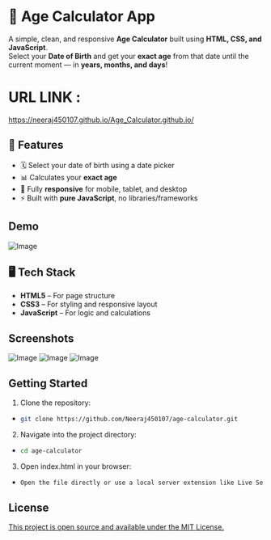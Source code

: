 
# 🎂 Age Calculator App

A simple, clean, and responsive **Age Calculator** built using **HTML, CSS, and JavaScript**.  
Select your **Date of Birth** and get your **exact age** from that date until the current moment — in **years, months, and days**!



# URL LINK : 
https://neeraj450107.github.io/Age_Calculator.github.io/

## 🌟 Features 

 - 🗓️ Select your date of birth using a date picker
 - 📊 Calculates your **exact age**
 - 📱 Fully **responsive** for mobile, tablet, and desktop
 - ⚡ Built with **pure JavaScript**, no libraries/frameworks

 


## Demo

![Image](https://github.com/user-attachments/assets/5245aa32-d2b6-4bed-a42f-99929c86c2f8)


## 🖥️ Tech Stack

 - **HTML5** – For page structure 
 - **CSS3** – For styling and responsive layout  
 - **JavaScript** – For logic and calculations
## Screenshots

![Image](https://github.com/user-attachments/assets/5db365d5-b64b-4cca-876f-4843ba10a17b)
![Image](https://github.com/user-attachments/assets/4031134e-92dd-4def-840f-6edc4d71969f)
![Image](https://github.com/user-attachments/assets/3f40a3af-0e8c-43d0-b49e-dc0213c08862)


## Getting Started

1) Clone the repository:

-  ```bash
   git clone https://github.com/Neeraj450107/age-calculator.git

2) Navigate into the project directory:

- ```bash 
  cd age-calculator

3) Open index.html in your browser:

-  ```bash
   Open the file directly or use a local server extension like Live Server in VS Code.


## License

[This project is open source and available under the MIT License.](https://choosealicense.com/licenses/mit/)

